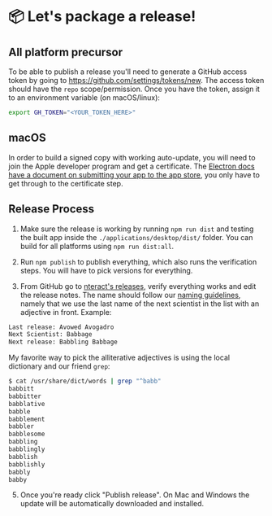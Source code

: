 # :package: Let's package a release!

## All platform precursor

To be able to publish a release you'll need to generate a GitHub access token by going to <https://github.com/settings/tokens/new>. The access token should have the `repo` scope/permission. Once you have the token, assign it to an environment variable (on macOS/linux):

```bash
export GH_TOKEN="<YOUR_TOKEN_HERE>"
```

## macOS

In order to build a signed copy with working auto-update, you will need to join the Apple developer program and get a certificate. The [Electron docs have a document on submitting your app to the app store](https://github.com/electron/electron/blob/master/docs/tutorial/mac-app-store-submission-guide.md), you only have to get through to the certificate step.

## Release Process

1. Make sure the release is working by running `npm run dist` and testing the built app inside the `./applications/desktop/dist/` folder. You can build for all platforms using `npm run dist:all`.

1. Run `npm publish` to publish everything, which also runs the verification steps. You will have to pick versions for everything.

1. From GitHub go to [nteract's releases](https://github.com/nteract/nteract/releases), verify everything works and edit the release notes. The name should follow our [naming guidelines](https://github.com/nteract/naming), namely that we use the last name of the next scientist in the list with an adjective in front.
   Example:

```bash
Last release: Avowed Avogadro
Next Scientist: Babbage
Next release: Babbling Babbage
```

My favorite way to pick the alliterative adjectives is using the local dictionary and our friend `grep`:

```bash
$ cat /usr/share/dict/words | grep "^babb"
babbitt
babbitter
babblative
babble
babblement
babbler
babblesome
babbling
babblingly
babblish
babblishly
babbly
babby
```

5. Once you're ready click "Publish release". On Mac and Windows the update will be automatically downloaded and installed.
